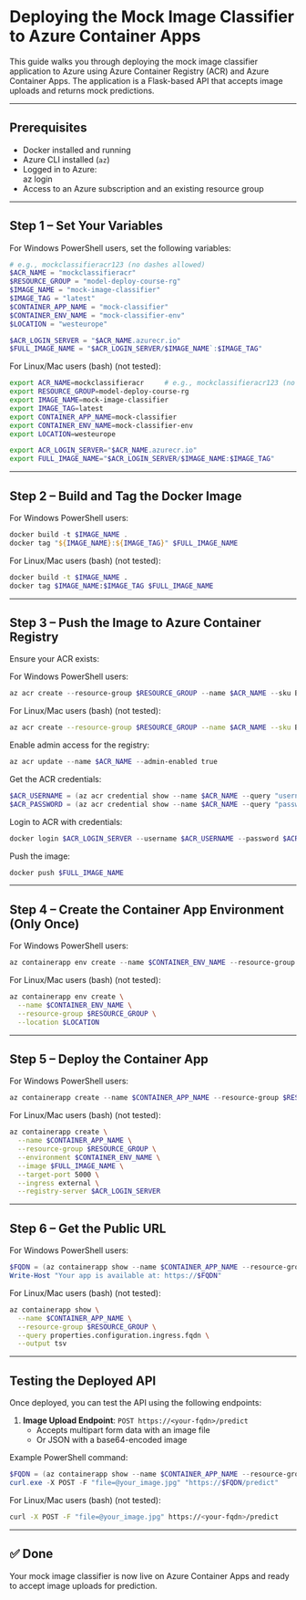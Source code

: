 # Deploying the Mock Image Classifier to Azure Container Apps

This guide walks you through deploying the mock image classifier application to Azure using Azure Container Registry (ACR) and Azure Container Apps. The application is a Flask-based API that accepts image uploads and returns mock predictions.

---

## Prerequisites

- Docker installed and running
- Azure CLI installed (`az`)
- Logged in to Azure:  
  az login
- Access to an Azure subscription and an existing resource group

---

## Step 1 – Set Your Variables

For Windows PowerShell users, set the following variables:

```powershell
# e.g., mockclassifieracr123 (no dashes allowed)
$ACR_NAME = "mockclassifieracr"     
$RESOURCE_GROUP = "model-deploy-course-rg"
$IMAGE_NAME = "mock-image-classifier"
$IMAGE_TAG = "latest"
$CONTAINER_APP_NAME = "mock-classifier"
$CONTAINER_ENV_NAME = "mock-classifier-env"
$LOCATION = "westeurope"

$ACR_LOGIN_SERVER = "$ACR_NAME.azurecr.io"
$FULL_IMAGE_NAME = "$ACR_LOGIN_SERVER/$IMAGE_NAME`:$IMAGE_TAG"
```

For Linux/Mac users (bash)
(not tested):

```bash
export ACR_NAME=mockclassifieracr     # e.g., mockclassifieracr123 (no dashes allowed)
export RESOURCE_GROUP=model-deploy-course-rg
export IMAGE_NAME=mock-image-classifier
export IMAGE_TAG=latest
export CONTAINER_APP_NAME=mock-classifier
export CONTAINER_ENV_NAME=mock-classifier-env
export LOCATION=westeurope

export ACR_LOGIN_SERVER="$ACR_NAME.azurecr.io"
export FULL_IMAGE_NAME="$ACR_LOGIN_SERVER/$IMAGE_NAME:$IMAGE_TAG"
```

---

## Step 2 – Build and Tag the Docker Image

For Windows PowerShell users:

```powershell
docker build -t $IMAGE_NAME .
docker tag "${IMAGE_NAME}:${IMAGE_TAG}" $FULL_IMAGE_NAME
```

For Linux/Mac users (bash)
(not tested):

```bash
docker build -t $IMAGE_NAME .
docker tag $IMAGE_NAME:$IMAGE_TAG $FULL_IMAGE_NAME
```

---

## Step 3 – Push the Image to Azure Container Registry

Ensure your ACR exists:

For Windows PowerShell users:
```powershell
az acr create --resource-group $RESOURCE_GROUP --name $ACR_NAME --sku Basic
```

For Linux/Mac users (bash)
(not tested):
```bash
az acr create --resource-group $RESOURCE_GROUP --name $ACR_NAME --sku Basic
```

Enable admin access for the registry:
```powershell
az acr update --name $ACR_NAME --admin-enabled true
```

Get the ACR credentials:
```powershell
$ACR_USERNAME = (az acr credential show --name $ACR_NAME --query "username" --output tsv)
$ACR_PASSWORD = (az acr credential show --name $ACR_NAME --query "passwords[0].value" --output tsv)
```

Login to ACR with credentials:
```powershell
docker login $ACR_LOGIN_SERVER --username $ACR_USERNAME --password $ACR_PASSWORD
```

Push the image:
```powershell
docker push $FULL_IMAGE_NAME
```

---

## Step 4 – Create the Container App Environment (Only Once)

For Windows PowerShell users:
```powershell
az containerapp env create --name $CONTAINER_ENV_NAME --resource-group $RESOURCE_GROUP --location $LOCATION
```

For Linux/Mac users (bash)
(not tested):
```bash
az containerapp env create \
  --name $CONTAINER_ENV_NAME \
  --resource-group $RESOURCE_GROUP \
  --location $LOCATION
```

---

## Step 5 – Deploy the Container App

For Windows PowerShell users:
```powershell
az containerapp create --name $CONTAINER_APP_NAME --resource-group $RESOURCE_GROUP --environment $CONTAINER_ENV_NAME --image $FULL_IMAGE_NAME --target-port 5000 --ingress external --registry-server $ACR_LOGIN_SERVER
```

For Linux/Mac users (bash)
(not tested):
```bash
az containerapp create \
  --name $CONTAINER_APP_NAME \
  --resource-group $RESOURCE_GROUP \
  --environment $CONTAINER_ENV_NAME \
  --image $FULL_IMAGE_NAME \
  --target-port 5000 \
  --ingress external \
  --registry-server $ACR_LOGIN_SERVER
```

---

## Step 6 – Get the Public URL

For Windows PowerShell users:
```powershell
$FQDN = (az containerapp show --name $CONTAINER_APP_NAME --resource-group $RESOURCE_GROUP --query properties.configuration.ingress.fqdn --output tsv)
Write-Host "Your app is available at: https://$FQDN"
```

For Linux/Mac users (bash)
(not tested):
```bash
az containerapp show \
  --name $CONTAINER_APP_NAME \
  --resource-group $RESOURCE_GROUP \
  --query properties.configuration.ingress.fqdn \
  --output tsv
```

---

## Testing the Deployed API

Once deployed, you can test the API using the following endpoints:

1. **Image Upload Endpoint**: `POST https://<your-fqdn>/predict`
   - Accepts multipart form data with an image file
   - Or JSON with a base64-encoded image

Example PowerShell command:
```powershell
$FQDN = (az containerapp show --name $CONTAINER_APP_NAME --resource-group $RESOURCE_GROUP --query properties.configuration.ingress.fqdn --output tsv)
curl.exe -X POST -F "file=@your_image.jpg" "https://$FQDN/predict"
```

For Linux/Mac users (bash)
(not tested):
```bash
curl -X POST -F "file=@your_image.jpg" https://<your-fqdn>/predict
```

---

## ✅ Done

Your mock image classifier is now live on Azure Container Apps and ready to accept image uploads for prediction.
